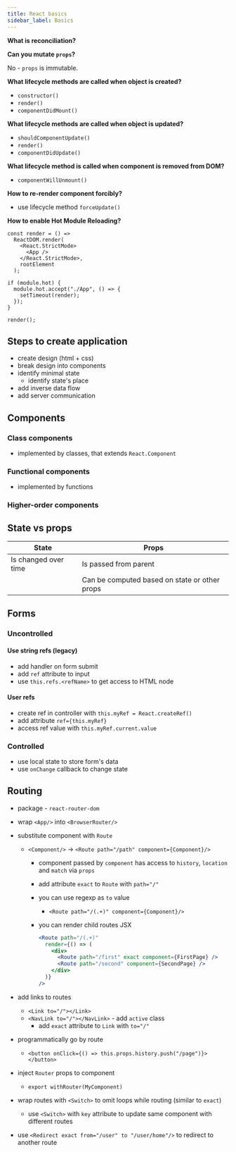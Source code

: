 ```yaml
---
title: React basics
sidebar_label: Basics
---
```


**What is reconciliation?**

**Can you mutate `props`?**

No - `props` is immutable.

**What lifecycle methods are called when object is created?** 

- `constructor()`
- `render()`
- `componentDidMount()`

**What lifecycle methods are called when object is updated?**

- `shouldComponentUpdate()`
- `render()`
- `componentDidUpdate()`

**What lifecycle method is called when component is removed from DOM?**

- `componentWillUnmount()`

**How to re-render component forcibly?**

- use lifecycle method `forceUpdate()`

**How to enable Hot Module Reloading?**

```react
const render = () =>
  ReactDOM.render(
    <React.StrictMode>
      <App />
    </React.StrictMode>,
    rootElement
  );

if (module.hot) {
  module.hot.accept("./App", () => {
    setTimeout(render);
  });
}

render();
```

## Steps to create application

- create design (html + css)
- break design into components
- identify minimal state
  - identify state's place
- add inverse data flow
- add server communication

## Components

### Class components

- implemented by classes, that extends `React.Component`

### Functional components

- implemented by functions

### Higher-order components

## State vs props

| State                | Props                                         |
| -------------------- | --------------------------------------------- |
| Is changed over time | Is passed from parent                         |
|                      | Can be computed based on state or other props |

## Forms

### Uncontrolled

#### Use string refs (legacy)

- add handler on form submit
- add `ref` attribute to input
- use `this.refs.<refName>` to get access to HTML node

#### User refs

- create ref in controller with `this.myRef = React.createRef()`
- add attribute `ref={this.myRef}`
- access ref value with `this.myRef.current.value`

### Controlled

- use local state to store form's data
- use `onChange` callback to change state

## Routing

- package - `react-router-dom`

- wrap `<App/>` into `<BrowserRouter/>`

- substitute component with `Route`

  - `<Component/>` -> `<Route path="/path" component={Component}/>`

    - component passed by `component` has access to `history`, `location` and `match` via `props`

    - add attribute `exact` to `Route` with `path="/"`

    - you can use regexp as `to` value

      - `<Route path="/(.+)" component={Component}/>`

    - you can render child routes JSX

      ```jsx
      <Route path="/(.+)"
        render={() => (
          <div>
            <Route path="/first" exact component={FirstPage} />
            <Route path="/second" component={SecondPage} />
          </div>
        )}
      />
      ```

      

- add links to routes

  - `<Link to="/"></Link>`
  - `<NavLink to="/"></NavLink>` - add `active` class
    - add `exact` attribute to `Link` with `to="/"`

- programmatically go by route
  
  - `<button onClick={() => this.props.history.push("/page")}></button>`
  
- inject `Router` props to component
  
  - `export withRouter(MyComponent)`
  
- wrap routes with `<Switch>` to omit loops while routing (similar to `exact`)

  - use `<Switch>` with `key` attribute to update same component with different routes

- use `<Redirect exact from="/user" to "/user/home"/>` to redirect to another route